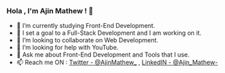 ### Hola , I'm Ajin Mathew ! 👋

- 🔭 I’m currently studying Front-End Development.
- 🌱 I set a goal to a Full-Stack Development and I am working on it.
- 👯 I’m looking to collaborate on Web Development.
- 🤔 I’m looking for help with YouTube.
- 💬 Ask me about Front-End Development and Tools that I use.
- 📫 Reach me ON : [Twitter - @AjinMathew_](https://twitter.com/AjinMathew_)  , [LinkedIN - @Ajin_Mathew-](https://www.linkedin.com/in/ajinmathew-/)
